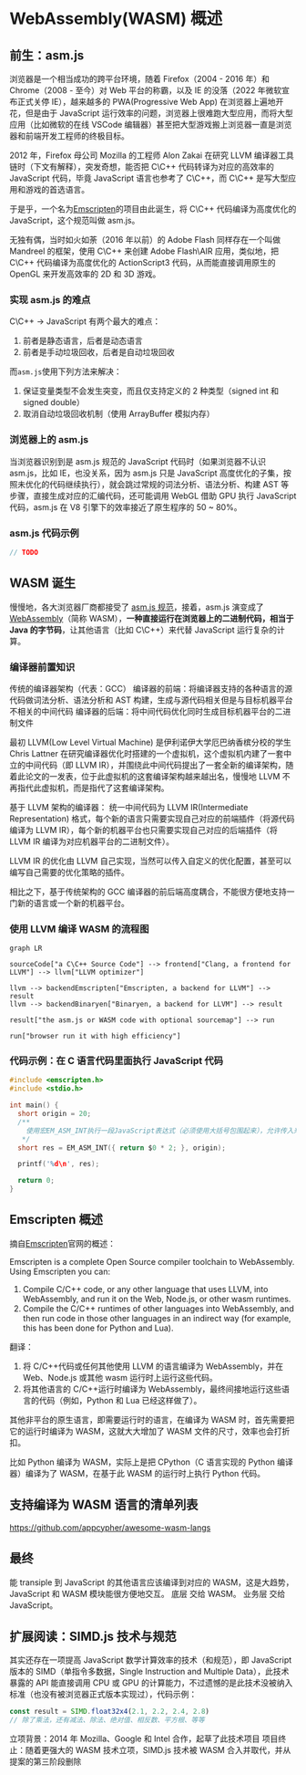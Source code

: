 # WebAssembly(WASM) 概述

## 前生：asm.js

浏览器是一个相当成功的跨平台环境，随着 Firefox（2004 - 2016 年）和 Chrome（2008 - 至今）对 Web 平台的称霸，以及 IE 的没落（2022 年微软宣布正式关停 IE），越来越多的 PWA(Progressive Web App) 在浏览器上遍地开花，但是由于 JavaScript 运行效率的问题，浏览器上很难跑大型应用，而将大型应用（比如微软的在线 VSCode 编辑器）甚至把大型游戏搬上浏览器一直是浏览器和前端开发工程师的终极目标。

2012 年，Firefox 母公司 Mozilla 的工程师 Alon Zakai 在研究 LLVM 编译器工具链时（下文有解释），突发奇想，能否把 C\C++ 代码转译为对应的高效率的 JavaScript 代码，毕竟 JavaScript 语言也参考了 C\C++，而 C\C++ 是写大型应用和游戏的首选语言。

于是乎，一个名为[Emscripten](https://github.com/emscripten-core/emscripten)的项目由此诞生，将 C\C++ 代码编译为高度优化的 JavaScript，这个规范叫做 asm.js。

无独有偶，当时如火如荼（2016 年以前）的 Adobe Flash 同样存在一个叫做 Mandreel 的框架，使用 C\C++ 来创建 Adobe Flash\AIR 应用，类似地，把 C\C++ 代码编译为高度优化的 ActionScript3 代码，从而能直接调用原生的 OpenGL 来开发高效率的 2D 和 3D 游戏。

### 实现 asm.js 的难点

C\C++ -> JavaScript 有两个最大的难点：

1. 前者是静态语言，后者是动态语言
2. 前者是手动垃圾回收，后者是自动垃圾回收

而`asm.js`使用下列方法来解决：

1. 保证变量类型不会发生突变，而且仅支持定义的 2 种类型（signed int 和 signed double）
2. 取消自动垃圾回收机制（使用 ArrayBuffer 模拟内存）

### 浏览器上的 asm.js

当浏览器识别到是 asm.js 规范的 JavaScript 代码时（如果浏览器不认识 asm.js，比如 IE，也没关系，因为 asm.js 只是 JavaScript 高度优化的子集，按照未优化的代码继续执行），就会跳过常规的词法分析、语法分析、构建 AST 等步骤，直接生成对应的汇编代码，还可能调用 WebGL 借助 GPU 执行 JavaScript 代码，asm.js 在 V8 引擎下的效率接近了原生程序的 50 ~ 80%。

### asm.js 代码示例

```js
// TODO
```

## WASM 诞生

慢慢地，各大浏览器厂商都接受了 [asm.js 规范](http://asmjs.org/)，接着，asm.js 演变成了 [WebAssembly](https://webassembly.org/)（简称 WASM），**一种直接运行在浏览器上的二进制代码，相当于 Java 的字节码**，让其他语言（比如 C\C++）来代替 JavaScript 运行复杂的计算。

### 编译器前置知识

传统的编译器架构（代表：GCC）
编译器的前端：将编译器支持的各种语言的源代码做词法分析、语法分析和 AST 构建，生成与源代码相关但是与目标机器平台不相关的中间代码
编译器的后端：将中间代码优化同时生成目标机器平台的二进制文件

最初 LLVM(Low Level Virtual Machine) 是伊利诺伊大学厄巴纳香槟分校的学生 Chris Lattner 在研究编译器优化时搭建的一个虚拟机，这个虚拟机内建了一套中立的中间代码（即 LLVM IR），并围绕此中间代码提出了一套全新的编译架构，随着此论文的一发表，位于此虚拟机的这套编译架构越来越出名，慢慢地 LLVM 不再指代此虚拟机，而是指代了这套编译架构。

基于 LLVM 架构的编译器：
统一中间代码为 LLVM IR(Intermediate Representation) 格式，每个新的语言只需要实现自己对应的前端插件（将源代码编译为 LLVM IR），每个新的机器平台也只需要实现自己对应的后端插件（将 LLVM IR 编译为对应机器平台的二进制文件）。

LLVM IR 的优化由 LLVM 自己实现，当然可以传入自定义的优化配置，甚至可以编写自己需要的优化策略的插件。

相比之下，基于传统架构的 GCC 编译器的前后端高度耦合，不能很方便地支持一门新的语言或一个新的机器平台。

### 使用 LLVM 编译 WASM 的流程图

```mermaid
graph LR

sourceCode["a C\C++ Source Code"] --> frontend["Clang, a frontend for LLVM"] --> llvm["LLVM optimizer"]

llvm --> backendEmscripten["Emscripten, a backend for LLVM"] --> result
llvm --> backendBinaryen["Binaryen, a backend for LLVM"] --> result

result["the asm.js or WASM code with optional sourcemap"] --> run

run["browser run it with high efficiency"]

```

### 代码示例：在 C 语言代码里面执行 JavaScript 代码

```c
#include <emscripten.h>
#include <stdio.h>

int main() {
  short origin = 20;
  /**
    使用宏EM_ASM_INT执行一段JavaScript表达式（必须使用大括号包围起来），允许传入来自C代码的参数，例如下面的$0表示将C代码的origin变量作为参数传入，返回对应的结果
   */
  short res = EM_ASM_INT({ return $0 * 2; }, origin);

  printf('%d\n', res);

  return 0;
}
```

## Emscripten 概述

摘自[Emscripten](https://emscripten.org/)官网的概述：

Emscripten is a complete Open Source compiler toolchain to WebAssembly. Using Emscripten you can:

1. Compile C/C++ code, or any other language that uses LLVM, into WebAssembly, and run it on the Web, Node.js, or other wasm runtimes.
2. Compile the C/C++ runtimes of other languages into WebAssembly, and then run code in those other languages in an indirect way (for example, this has been done for Python and Lua).

翻译：

1. 将 C/C++代码或任何其他使用 LLVM 的语言编译为 WebAssembly，并在 Web、Node.js 或其他 wasm 运行时上运行这些代码。
2. 将其他语言的 C/C++运行时编译为 WebAssembly，最终间接地运行这些语言的代码（例如，Python 和 Lua 已经这样做了）。

其他非平台的原生语言，即需要运行时的语言，在编译为 WASM 时，首先需要把它的运行时编译为 WASM，这就大大增加了 WASM 文件的尺寸，效率也会打折扣。

比如 Python 编译为 WASM，实际上是把 CPython（C 语言实现的 Python 编译器）编译为了 WASM，在基于此 WASM 的运行时上执行 Python 代码。

## 支持编译为 WASM 语言的清单列表

https://github.com/appcypher/awesome-wasm-langs

## 最终

能 transiple 到 JavaScript 的其他语言应该编译到对应的 WASM，这是大趋势，JavaScript 和 WASM 模块能很方便地交互。
底层 交给 WASM。
业务层 交给 JavaScript。

## 扩展阅读：SIMD.js 技术与规范

其实还存在一项提高 JavaScript 数学计算效率的技术（和规范），即 JavaScript 版本的 SIMD（单指令多数据，Single Instruction and Multiple Data），此技术暴露的 API 能直接调用 CPU 或 GPU 的计算能力，不过遗憾的是此技术没被纳入标准（也没有被浏览器正式版本实现过），代码示例：

```js
const result = SIMD.float32x4(2.1, 2.2, 2.4, 2.8)
// 除了乘法，还有减法、除法、绝对值、相反数、平方根、等等
```

立项背景：2014 年 Mozilla、Google 和 Intel 合作，起草了此技术项目
项目终止：随着更强大的 WASM 技术立项，SIMD.js 技术被 WASM 合入并取代，并从提案的第三阶段删除
